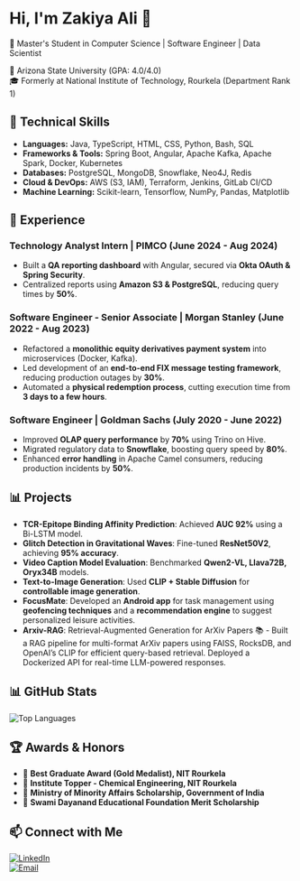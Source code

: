 # Hi, I'm Zakiya Ali 👋  
🚀 Master's Student in Computer Science | Software Engineer | Data Scientist  

📍 Arizona State University (GPA: 4.0/4.0)  
🎓 Formerly at National Institute of Technology, Rourkela (Department Rank 1)  

## 🔧 Technical Skills  
- **Languages:** Java, TypeScript, HTML, CSS, Python, Bash, SQL  
- **Frameworks & Tools:** Spring Boot, Angular, Apache Kafka, Apache Spark, Docker, Kubernetes  
- **Databases:** PostgreSQL, MongoDB, Snowflake, Neo4J, Redis  
- **Cloud & DevOps:** AWS (S3, IAM), Terraform, Jenkins, GitLab CI/CD
- **Machine Learning:** Scikit-learn, Tensorflow, NumPy, Pandas, Matplotlib

## 💼 Experience  
### **Technology Analyst Intern | PIMCO** (June 2024 - Aug 2024)  
- Built a **QA reporting dashboard** with Angular, secured via **Okta OAuth & Spring Security**.  
- Centralized reports using **Amazon S3 & PostgreSQL**, reducing query times by **50%**.  

### **Software Engineer - Senior Associate | Morgan Stanley** (June 2022 - Aug 2023)  
- Refactored a **monolithic equity derivatives payment system** into microservices (Docker, Kafka).  
- Led development of an **end-to-end FIX message testing framework**, reducing production outages by **30%**.  
- Automated a **physical redemption process**, cutting execution time from **3 days to a few hours**.  

### **Software Engineer | Goldman Sachs** (July 2020 - June 2022)  
- Improved **OLAP query performance** by **70%** using Trino on Hive.  
- Migrated regulatory data to **Snowflake**, boosting query speed by **80%**.  
- Enhanced **error handling** in Apache Camel consumers, reducing production incidents by **50%**.  

## 📊 Projects  
- **TCR-Epitope Binding Affinity Prediction**: Achieved **AUC 92%** using a Bi-LSTM model.  
- **Glitch Detection in Gravitational Waves**: Fine-tuned **ResNet50V2**, achieving **95% accuracy**.  
- **Video Caption Model Evaluation**: Benchmarked **Qwen2-VL, Llava72B, Oryx34B** models.  
- **Text-to-Image Generation**: Used **CLIP + Stable Diffusion** for **controllable image generation**.
- **FocusMate**: Developed an **Android app** for task management using **geofencing techniques** and a **recommendation engine** to suggest personalized leisure activities.
- **Arxiv-RAG**: Retrieval-Augmented Generation for ArXiv Papers 📚 - Built a RAG pipeline for multi-format ArXiv papers using FAISS, RocksDB, and OpenAI’s CLIP for efficient query-based retrieval. Deployed a Dockerized API for real-time LLM-powered responses.

## 📊 GitHub Stats  
![Top Languages](https://github-readme-stats.vercel.app/api/top-langs/?username=zaku-bot&layout=compact&theme=tokyonight)  


## 🏆 Awards & Honors  
- 🏅 **Best Graduate Award (Gold Medalist), NIT Rourkela**  
- 🏅 **Institute Topper - Chemical Engineering, NIT Rourkela**  
- 🏅 **Ministry of Minority Affairs Scholarship, Government of India**  
- 🏅 **Swami Dayanand Educational Foundation Merit Scholarship**  

## 📫 Connect with Me  
[![LinkedIn](https://img.shields.io/badge/LinkedIn-Connect-blue?logo=linkedin)](https://linkedin.com/in/zakiya-ali)  
[![Email](https://img.shields.io/badge/Email-Contact-red?logo=gmail)](mailto:alizakiya1998@gmail.com)  
